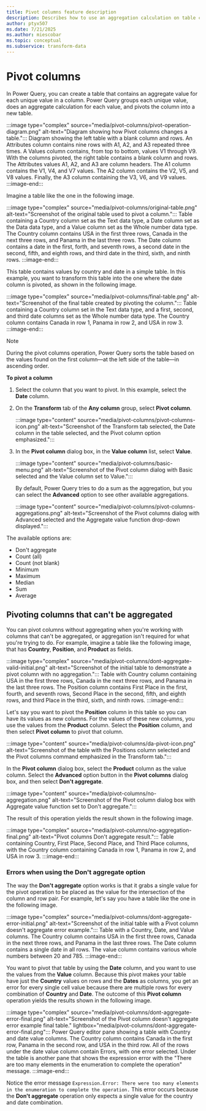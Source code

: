 ```yaml
---
title: Pivot columns feature description
description: Describes how to use an aggregation calculation on table column values and then pivots the column into a new table.
author: ptyx507
ms.date: 7/21/2025
ms.author: miescobar
ms.topic: conceptual
ms.subservice: transform-data
---
```


# Pivot columns

In Power Query, you can create a table that contains an aggregate value for each unique value in a column. Power Query groups each unique value, does an aggregate calculation for each value, and pivots the column into a new table.

:::image type="complex" source="media/pivot-columns/pivot-operation-diagram.png" alt-text="Diagram showing how Pivot columns changes a table.":::
   Diagram showing the left table with a blank column and rows. An Attributes column contains nine rows with A1, A2, and A3 repeated three times. A Values column contains, from top to bottom, values V1 through V9. With the columns pivoted, the right table contains a blank column and rows. The Attributes values A1, A2, and A3 are column headers. The A1 column contains the V1, V4, and V7 values. The A2 column contains the V2, V5, and V8 values. Finally, the A3 column containing the V3, V6, and V9 values.
:::image-end:::

Imagine a table like the one in the following image.

:::image type="complex" source="media/pivot-columns/original-table.png" alt-text="Screenshot of the original table used to pivot a column.":::
   Table containing a Country column set as the Text data type, a Date column set as the Data data type, and a Value column set as the Whole number data type. The Country column contains USA in the first three rows, Canada in the next three rows, and Panama in the last three rows. The Date column contains a date in the first, forth, and seventh rows, a second date in the second, fifth, and eighth rows, and third date in the third, sixth, and ninth rows.
:::image-end:::

This table contains values by country and date in a simple table. In this example, you want to transform this table into the one where the date column is pivoted, as shown in the following image.

:::image type="complex" source="media/pivot-columns/final-table.png" alt-text="Screenshot of the final table created by pivoting the column.":::
   Table containing a Country column set in the Text data type, and a first, second, and third date columns set as the Whole number data type. The Country column contains Canada in row 1, Panama in row 2, and USA in row 3.
:::image-end:::

> [!NOTE]
> During the pivot columns operation, Power Query sorts the table based on the values found on the first column&mdash;at the left side of the table&mdash;in ascending order.

<!--markdownlint-disable MD036-->
**To pivot a column**
<!--markdownlint-enable MD036-->

1. Select the column that you want to pivot. In this example, select the **Date** column.
2. On the **Transform** tab of the **Any column** group, select **Pivot column**.

   :::image type="content" source="media/pivot-columns/pivot-columns-icon.png" alt-text="Screenshot of the Transform tab selected, the Date column in the table selected, and the Pivot column option emphasized.":::

3. In the **Pivot column** dialog box, in the **Value column** list, select **Value**.

   :::image type="content" source="media/pivot-columns/basic-menu.png" alt-text="Screenshot of the Pivot column dialog with Basic selected and the Value column set to Value.":::

   By default, Power Query tries to do a sum as the aggregation, but you can select the **Advanced** option to see other available aggregations.

   :::image type="content" source="media/pivot-columns/pivot-columns-aggregations.png" alt-text="Screenshot of the Pivot columns dialog with Advanced selected and the Aggregate value function drop-down displayed.":::

The available options are:

- Don't aggregate
- Count (all)
- Count (not blank)
- Minimum
- Maximum
- Median
- Sum
- Average

## Pivoting columns that can't be aggregated

You can pivot columns without aggregating when you're working with columns that can't be aggregated, or aggregation isn't required for what you're trying to do. For example, imagine a table like the following image, that has **Country**, **Position**, and **Product** as fields.

:::image type="complex" source="media/pivot-columns/dont-aggregate-valid-initial.png" alt-text="Screenshot of the initial table to demonstrate a pivot column with no aggregation.":::
   Table with Country column containing USA in the first three rows, Canada in the next three rows, and Panama in the last three rows. The Position column contains First Place in the first, fourth, and seventh rows, Second Place in the second, fifth, and eighth rows, and third Place in the third, sixth, and ninth rows.
:::image-end:::

Let's say you want to pivot the **Position** column in this table so you can have its values as new columns. For the values of these new columns, you use the values from the **Product** column. Select the **Position** column, and then select **Pivot column** to pivot that column.

:::image type="content" source="media/pivot-columns/da-pivot-icon.png" alt-text="Screenshot of the table with the Positions column selected and the Pivot columns command emphasized in the Transform tab.":::

In the **Pivot column** dialog box, select the **Product** column as the value column. Select the **Advanced** option button in the **Pivot columns** dialog box, and then select **Don't aggregate**.

:::image type="content" source="media/pivot-columns/no-aggregation.png" alt-text="Screenshot of the Pivot column dialog box with Aggregate value function set to Don't aggregate.":::

The result of this operation yields the result shown in the following image.

:::image type="complex" source="media/pivot-columns/no-aggregation-final.png" alt-text="Pivot columns Don't aggregate result.":::
   Table containing Country, First Place, Second Place, and Third Place columns, with the Country column containing Canada in row 1, Panama in row 2, and USA in row 3.
:::image-end:::

### Errors when using the Don't aggregate option

The way the **Don't aggregate** option works is that it grabs a single value for the pivot operation to be placed as the value for the intersection of the column and row pair. For example, let's say you have a table like the one in the following image.

:::image type="complex" source="media/pivot-columns/dont-aggregate-error-initial.png" alt-text="Screenshot of the initial table with a Pivot column doesn't aggregate error example.":::
   Table with a Country, Date, and Value columns. The Country column contains USA in the first three rows, Canada in the next three rows, and Panama in the last three rows. The Date column contains a single date in all rows. The value column contains various whole numbers between 20 and 785.
:::image-end:::

You want to pivot that table by using the **Date** column, and you want to use the values from the **Value** column. Because this pivot makes your table have just the **Country** values on rows and the **Dates** as columns, you get an error for every single cell value because there are multiple rows for every combination of **Country** and **Date**. The outcome of this **Pivot column** operation yields the results shown in the following image.

:::image type="complex" source="media/pivot-columns/dont-aggregate-error-final.png" alt-text="Screenshot of the Pivot column doesn't aggregate error example final table." lightbox="media/pivot-columns/dont-aggregate-error-final.png":::
   Power Query editor pane showing a table with Country and date value columns. The Country column contains Canada in the first row, Panama in the second row, and USA in the third row. All of the rows under the date value column contain Errors, with one error selected. Under the table is another pane that shows the expression error with the "There are too many elements in the enumeration to complete the operation" message.
:::image-end:::

Notice the error message `Expression.Error: There were too many elements in the enumeration to complete the operation.` This error occurs because the **Don't aggregate** operation only expects a single value for the country and date combination.
